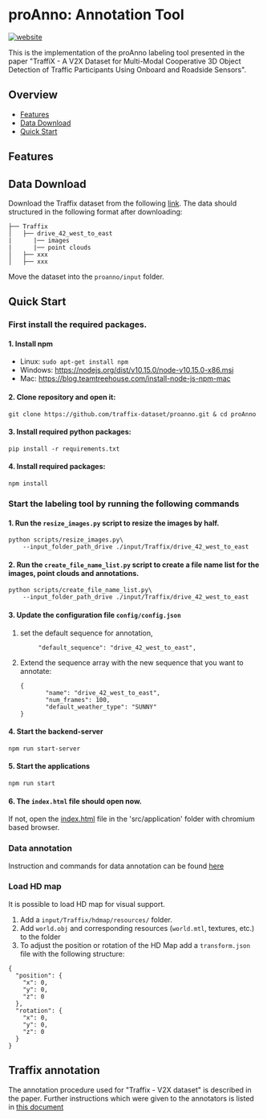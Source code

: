 # proAnno: Annotation Tool

[![website](https://img.shields.io/badge/Website-Explore%20Now-blueviolet?style=flat&logo=google-chrome)](https://traffix-dataset.github.io/)
<!-- [![paper](https://img.shields.io/badge/arXiv-Paper-<COLOR>.svg)]() -->
<!-- [![supplement](https://img.shields.io/badge/Supplementary-Material-red)]() -->
<!-- [![video](https://img.shields.io/badge/Video-Presentation-F9D371)]() -->

This is the implementation of the proAnno labeling tool presented in the paper "TraffiX - A V2X Dataset for Multi-Modal Cooperative 3D Object Detection of Traffic Participants Using Onboard and Roadside Sensors".

<!-- TODO : insert image -->

## Overview
- [Features](#features)
- [Data Download](#data-download)
- [Quick Start](#quick-start)

## Features
<!-- TODO -->

## Data Download
Download the Traffix dataset from the following [link](TODO). The data should structured in the following format after downloading:
<!-- ![OVERVIEW](https://github.com/traffix-dataset/proanno/blob/master/assets/textures/input_structure.png) -->
<!-- TODO : Fill in the correct format -->
```shell
├── Traffix
│   ├── drive_42_west_to_east
|      |── images
|      |── point clouds
│   ├── xxx
│   ├── xxx
```
Move the dataset into the `proanno/input` folder.


## Quick Start

### First install the required packages. 

#### 1. Install npm
   + Linux: `sudo apt-get install npm`
   + Windows: https://nodejs.org/dist/v10.15.0/node-v10.15.0-x86.msi
   + Mac: https://blog.teamtreehouse.com/install-node-js-npm-mac

#### 2. Clone repository and open it:
```shell
git clone https://github.com/traffix-dataset/proanno.git & cd proAnno
```
#### 3. Install required python packages: 
```shell
pip install -r requirements.txt
```
#### 4. Install required packages: 
```shell
npm install
```

### Start the labeling tool by running the following commands
#### 1. Run the `resize_images.py` script to resize the images by half.
```shell
python scripts/resize_images.py\
    --input_folder_path_drive ./input/Traffix/drive_42_west_to_east
```
<!-- TODO check if paths are correct -->
#### 2. Run the `create_file_name_list.py` script to create a file name list for the images, point clouds and annotations.
```shell
python scripts/create_file_name_list.py\
    --input_folder_path_drive ./input/Traffix/drive_42_west_to_east
```

#### 3.  Update the configuration file `config/config.json`
1.  set the default sequence for annotation, 
    ```
         "default_sequence": "drive_42_west_to_east",
    ```
2. Extend the sequence array with the new sequence that you want to annotate:
   ```
   {
          "name": "drive_42_west_to_east",
          "num_frames": 100,
          "default_weather_type": "SUNNY"
   }
   ```

#### 4.  Start the backend-server 
```shell
npm run start-server
```
#### 5. Start the applications 
```shell
npm run start
```
#### 6. The `index.html` file should open now. 
If not, open the [index.html](./src/application/index.html) file in the 'src/application' folder with chromium based browser.

### Data annotation

Instruction and commands for data annotation can be found [here](./Commands.md)

<!-- TODO : Insert video -->

### Load HD map

<!-- TODO : Insert picture -->

It is possible to load HD map for visual support.

1. Add a `input/Traffix/hdmap/resources/` folder.
2. Add  `world.obj` and corresponding resources (`world.mtl`, textures, etc.) to the folder
3. To adjust the position or rotation of the HD Map add a `transform.json` file with the following structure:
```
{
  "position": {
    "x": 0,
    "y": 0,
    "z": 0
  },
  "rotation": {
    "x": 0,
    "y": 0,
    "z": 0
  }
}
```

## Traffix annotation

The annotation procedure used for "Traffix - V2X dataset" is described in the paper. Further instructions which were given to the annotators is listed in [this document](./Instructions.md) 
